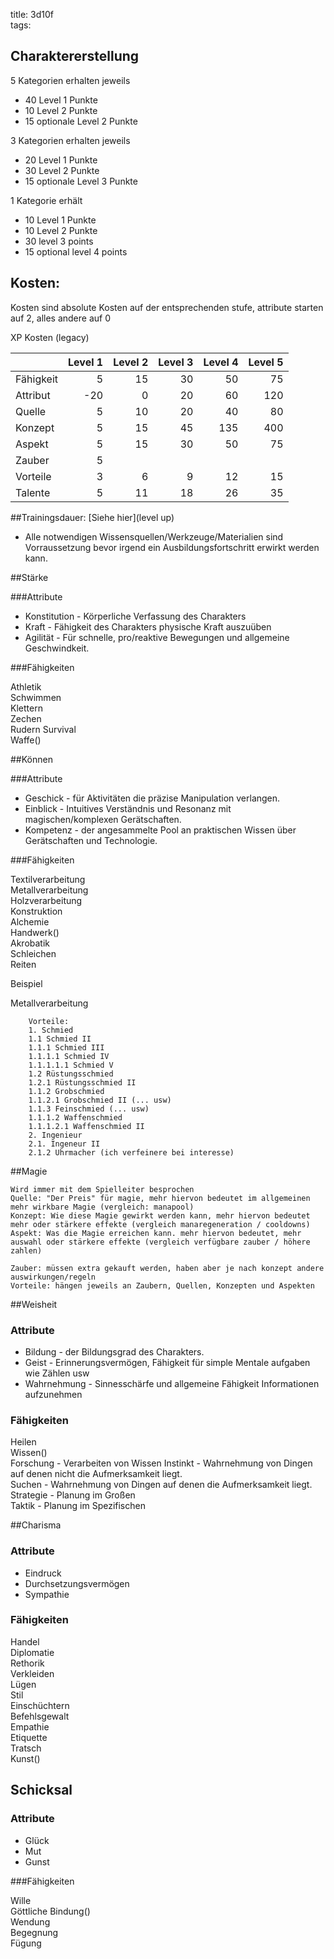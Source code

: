 title: 3d10f  
tags:   
## Charaktererstellung
5 Kategorien erhalten jeweils  

* 40 Level 1 Punkte  
* 10 Level 2 Punkte   
* 15 optionale Level 2 Punkte  
  
  
3 Kategorien erhalten jeweils  

* 20 Level 1 Punkte  
* 30 Level 2 Punkte   
* 15 optionale Level 3 Punkte  
  
  
1 Kategorie erhält  

* 10 Level 1 Punkte  
* 10 Level 2 Punkte   
* 30 level 3 points   
* 15 optional level 4 points  



## Kosten: 


Kosten sind absolute Kosten auf der entsprechenden stufe, attribute starten auf 2, alles andere auf 0  

XP Kosten (legacy)

|  | Level 1 | Level 2 | Level 3 | Level 4 |Level 5 |    
|:---|---:|---:|---:|---:|---:|  
|Fähigkeit |5|15|30|50|75|  
|Attribut |-20|0|20|60|120|  
|Quelle |5|10|20|40|80|   
|Konzept |5|15|45|135|400|   
|Aspekt |5|15|30|50|75|  
|Zauber |5|  |  |  |  |  
|Vorteile |3|6|9|12|15|  
|Talente |5|11|18|26|35| 

##Trainingsdauer:
[Siehe hier](level up)


* Alle notwendigen Wissensquellen/Werkzeuge/Materialien sind Vorraussetzung bevor irgend ein Ausbildungsfortschritt erwirkt werden kann.  

##Stärke
  
###Attribute 

* Konstitution - Körperliche Verfassung des Charakters
* Kraft - Fähigkeit des Charakters physische Kraft auszuüben
* Agilität - Für schnelle, pro/reaktive Bewegungen und allgemeine Geschwindkeit.

###Fähigkeiten

Athletik  
Schwimmen  
Klettern  
Zechen  
Rudern
Survival  
Waffe()  


##Können

###Attribute

* Geschick - für Aktivitäten die präzise Manipulation verlangen.
* Einblick - Intuitives Verständnis und Resonanz mit magischen/komplexen Gerätschaften.
* Kompetenz - der angesammelte Pool an praktischen Wissen über Gerätschaften und Technologie.

###Fähigkeiten

Textilverarbeitung  
Metallverarbeitung  
Holzverarbeitung  
Konstruktion  
Alchemie  
Handwerk()  
Akrobatik  
Schleichen  
Reiten  


Beispiel

Metallverarbeitung

		Vorteile: 
		1. Schmied
		1.1 Schmied II
		1.1.1 Schmied III
		1.1.1.1 Schmied IV
		1.1.1.1.1 Schmied V
		1.2 Rüstungsschmied 
		1.2.1 Rüstungsschmied II
		1.1.2 Grobschmied
		1.1.2.1 Grobschmied II (... usw)
		1.1.3 Feinschmied (... usw)
		1.1.1.2 Waffenschmied 
		1.1.1.2.1 Waffenschmied II
		2. Ingenieur
		2.1. Ingeneur II
		2.1.2 Uhrmacher (ich verfeinere bei interesse)
                

##Magie

	Wird immer mit dem Spielleiter besprochen
	Quelle: "Der Preis" für magie, mehr hiervon bedeutet im allgemeinen mehr wirkbare Magie (vergleich: manapool)
	Konzept: Wie diese Magie gewirkt werden kann, mehr hiervon bedeutet mehr oder stärkere effekte (vergleich manaregeneration / cooldowns)
	Aspekt: Was die Magie erreichen kann. mehr hiervon bedeutet, mehr auswahl oder stärkere effekte (vergleich verfügbare zauber / höhere zahlen)

	Zauber: müssen extra gekauft werden, haben aber je nach konzept andere auswirkungen/regeln
	Vorteile: hängen jeweils an Zaubern, Quellen, Konzepten und Aspekten

##Weisheit

### Attribute

* Bildung - der Bildungsgrad des Charakters.  
* Geist - Erinnerungsvermögen, Fähigkeit für simple Mentale aufgaben wie Zählen usw  
* Wahrnehmung - Sinnesschärfe und allgemeine Fähigkeit Informationen aufzunehmen  

### Fähigkeiten
Heilen  
Wissen()  
Forschung - Verarbeiten von Wissen 
Instinkt - Wahrnehmung von Dingen auf denen nicht die Aufmerksamkeit liegt.  
Suchen - Wahrnehmung von Dingen auf denen die Aufmerksamkeit liegt.  
Strategie - Planung im Großen  
Taktik - Planung im Spezifischen 

        

##Charisma

### Attribute

* Eindruck  
* Durchsetzungsvermögen  
* Sympathie  

### Fähigkeiten

Handel  
Diplomatie  
Rethorik  
Verkleiden  
Lügen  
Stil  
Einschüchtern  
Befehlsgewalt  
Empathie  
Etiquette  
Tratsch  
Kunst()  


## Schicksal

### Attribute

* Glück    
* Mut  
* Gunst  

###Fähigkeiten
	
Wille  
Göttliche Bindung()  
Wendung  
Begegnung   
Fügung  

	
